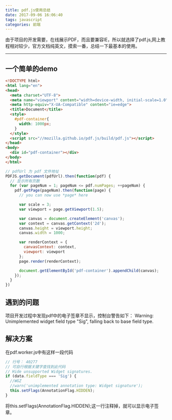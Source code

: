 ```yaml
---
title: pdf.js使用总结
date: 2017-09-06 16:06:40
tags: javascript
categories: 前端
---
```

由于项目的开发需要，在线展示PDF，而且要兼容IE，所以就选择了pdf.js,网上教程相对较少，官方文档纯英文，摸索一番，总结一下最基本的使用。
<!--more-->
------
## 一个简单的demo
```html
<!DOCTYPE html>
<html lang="en">
<head>
  <meta charset="UTF-8">
  <meta name="viewport" content="width=device-width, initial-scale=1.0">
  <meta http-equiv="X-UA-Compatible" content="ie=edge">
  <title>Document</title>
  <style>
    #pdf-container{
      width: 1000px;
    }
  </style>
  <script src="//mozilla.github.io/pdf.js/build/pdf.js"></script>
</head>
<body>
  <div id="pdf-container"></div>
</body>
</html>
```
```javascript
// pdfUrl 为 pdf 文件地址
PDFJS.getDocument(pdfUrl).then(function(pdf) {
  // 显示所有页数
  for (var pageNum = 1; pageNum <= pdf.numPages; ++pageNum) {
    pdf.getPage(pageNum).then(function(page) {
      // you can now use *page* here

      var scale = 3;
      var viewport = page.getViewport(1.5);

      var canvas = document.createElement('canvas');
      var context = canvas.getContext('2d');
      canvas.height = viewport.height;
      canvas.width = 1000;

      var renderContext = {
        canvasContext: context,
        viewport: viewport
      };
      page.render(renderContext);

      document.getElementById('pdf-container').appendChild(canvas);
    });
  }
})
```
## 遇到的问题
项目开发过程中发现pdf中的电子签章不显示，控制台警告如下：
Warning: Unimplemented widget field type "Sig", falling back to base field type.
## 解决方案
在pdf.worker.js中有这样一段代码
```javascript
// 行号： 40277
// 可自行根据关键字查找到此代码
// Hide unsupported Widget signatures.
if (data.fieldType === 'Sig') {
  //WGZ
  //warn('unimplemented annotation type: Widget signature');
  this.setFlags(AnnotationFlag.HIDDEN);
}
```
将this.setFlags(AnnotationFlag.HIDDEN);这一行注释掉，就可以显示电子签章。
